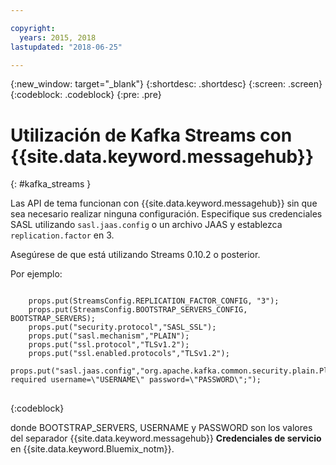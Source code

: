 ```yaml
---

copyright:
  years: 2015, 2018
lastupdated: "2018-06-25"

---
```


{:new_window: target="_blank"}
{:shortdesc: .shortdesc}
{:screen: .screen}
{:codeblock: .codeblock}
{:pre: .pre}

# Utilización de Kafka Streams con {{site.data.keyword.messagehub}}
{: #kafka_streams }

Las API de tema funcionan con {{site.data.keyword.messagehub}} sin que sea necesario realizar ninguna configuración. Especifique sus credenciales SASL utilizando <code>sasl.jaas.config</code> o un archivo JAAS y establezca <code>replication.factor</code> en 3.

Asegúrese de que está utilizando Streams 0.10.2 o posterior.   

Por ejemplo:

<pre>
<code>
    props.put(StreamsConfig.REPLICATION_FACTOR_CONFIG, "3");
    props.put(StreamsConfig.BOOTSTRAP_SERVERS_CONFIG, BOOTSTRAP_SERVERS);
    props.put("security.protocol","SASL_SSL");
    props.put("sasl.mechanism","PLAIN");
    props.put("ssl.protocol","TLSv1.2");
    props.put("ssl.enabled.protocols","TLSv1.2");
    props.put("sasl.jaas.config","org.apache.kafka.common.security.plain.PlainLoginModule required username=\"USERNAME\" password=\"PASSWORD\";");
</code>
</pre>
{:codeblock}

donde BOOTSTRAP_SERVERS, USERNAME y PASSWORD son los valores del separador {{site.data.keyword.messagehub}} **Credenciales de servicio** en {{site.data.keyword.Bluemix_notm}}.

<!--
new topic that includes content from existing topics about samples and migration
-->
